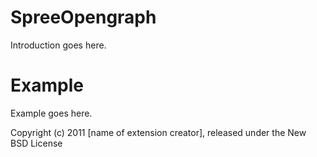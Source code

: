 SpreeOpengraph
==============

Introduction goes here.


Example
=======

Example goes here.


Copyright (c) 2011 [name of extension creator], released under the New BSD License
